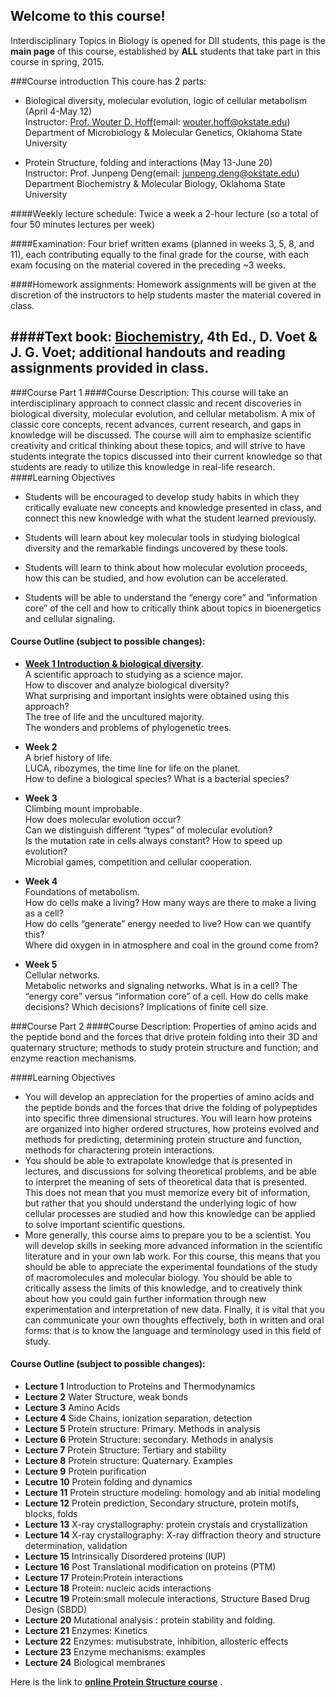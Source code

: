 ## Welcome to this course!
Interdisciplinary Topics in Biology is opened for DII students, this page is the **main page** of this course, established by **ALL** students that take part in this course in spring, 2015.

###Course introduction
This coure has 2 parts:

- Biological diversity, molecular evolution, logic of cellular metabolism (April 4-May 12)  
Instructor: [Prof. Wouter D. Hoff](http://www.researchgate.net/profile/Wouter_Hoff)(email: wouter.hoff@okstate.edu)  
Department of Microbiology & Molecular Genetics, Oklahoma State University


- Protein Structure, folding and interactions (May 13-June 20)  
Instructor: Prof. Junpeng Deng(email: <junpeng.deng@okstate.edu>)  
Department Biochemistry & Molecular Biology, Oklahoma State University

####Weekly lecture schedule: 
Twice a week a 2-hour lecture (so a total of four 50 minutes lectures per week) 

####Examination: 
Four brief written exams (planned in weeks 3, 5, 8, and 11), each contributing equally to the final grade for the course, with each exam focusing on the material covered in the preceding ~3 weeks.

####Homework assignments: 
Homework assignments will be given at the discretion of the instructors to help students master the material covered in class.

####Text book: 
**[Biochemistry](http://as.wiley.com/WileyCDA/WileyTitle/productCd-EHEP001782.html)**, 4th Ed., D. Voet & J. G. Voet; additional handouts and reading assignments provided in class.
 ---
###Course Part 1
####Course Description:
This course will take an interdisciplinary approach to connect classic and recent discoveries in biological diversity, molecular evolution, and cellular metabolism. A mix of classic core concepts, recent advances, current research, and gaps in knowledge will be discussed. The course will aim to emphasize scientific creativity and critical thinking about these topics, and will strive to have students integrate the topics discussed into their current knowledge so that students are ready to utilize this knowledge in real-life research.
####Learning Objectives

* Students will be encouraged to develop study habits in which they critically evaluate new concepts and knowledge presented in class, and connect this new knowledge with what the student learned previously.

*  Students will learn about key molecular tools in studying biological diversity and the remarkable findings uncovered by these tools.

*  Students will learn to think about how molecular evolution proceeds, how this can be studied, and how evolution can be accelerated.

* Students will be able to understand the “energy core” and “information core” of the cell and how to critically think about topics in bioenergetics and cellular signaling.

#### Course Outline  (subject to possible changes):
- **[Week 1  Introduction & biological diversity](https://github.com/taoleechem/biology/wiki/3.-Week-One)**.  
A scientific approach to studying as a science major.  
How to discover and analyze biological diversity?  
What surprising and important insights were obtained using this approach?  
	The tree of life and the uncultured majority.  
The wonders and problems of phylogenetic trees.  

- **Week 2**  
A brief history of life.  
LUCA, ribozymes, the time line for life on the planet.  
How to define a biological species? What is a bacterial species?

- **Week 3**  
 Climbing mount improbable.  
How does molecular evolution occur?  
Can we distinguish different “types” of molecular evolution?  
Is the mutation rate in cells always constant? How to speed up evolution?  
	Microbial games, competition and cellular cooperation.

- **Week 4**  
Foundations of metabolism.    
How do cells make a living? How many ways are there to make a living as a cell?    
How do cells “generate” energy needed to live? How can we quantify this?    
	Where did oxygen in in atmosphere and coal in the ground come from?

- **Week 5**  
Cellular networks.  
Metabolic networks and signaling networks.
What is in a cell? The “energy core” versus “information core” of a cell.
How do cells make decisions? Which decisions? Implications of finite cell size.



###Course Part 2
####Course Description:
Properties of amino acids and the peptide bond and the forces that drive protein folding into their 3D and quaternary structure; methods to study protein structure and function; and enzyme reaction mechanisms.

####Learning Objectives

* You will develop an appreciation for the properties of amino acids and the peptide bonds and the forces that drive the folding of polypeptides into specific three dimensional structures. You will learn how proteins are organized into higher ordered structures, how proteins evolved and methods for predicting, determining protein structure and function, methods for charactering protein interactions.
* You should be able to extrapolate knowledge that is presented in lectures, and discussions for solving theoretical problems, and be able to interpret the meaning of sets of theoretical data that is presented. This does not mean that you must memorize every bit of information, but rather that you should understand the underlying logic of how cellular processes are studied and how this knowledge can be applied to solve important scientific questions.
* More generally, this course aims to prepare you to be a scientist. You will develop skills in seeking more advanced information in the scientific literature and in your own lab work. For this course, this means that you should be able to appreciate the experimental foundations of the study of macromolecules and molecular biology. You should be able to critically assess the limits of this knowledge, and to creatively think about how you could gain further information through new experimentation and interpretation of new data. Finally, it is vital that you can communicate your own thoughts effectively, both in written and oral forms: that is to know the language and terminology used in this field of study.

#### Course Outline  (subject to possible changes):
- **Lecture 1** Introduction to Proteins and Thermodynamics
- **Lecture 2** Water Structure, weak bonds
- **Lecture 3** Amino Acids
- **Lecture 4** Side Chains, ionization separation, detection
- **Lecture 5** Protein structure: Primary. Methods in analysis
- **Lecture 6** Protein Structure: secondary. Methods in analysis
- **Lecture 7** Protein Structure: Tertiary and stability
- **Lecture 8** Protein structure: Quaternary. Examples
- **Lecture 9** Protein purification
- **Lecutre 10** Protein folding and dynamics
- **Lecture 11** Protein structure modeling: homology and ab initial modeling
- **Lecture 12** Protein  prediction, Secondary structure, protein motifs, blocks, folds
- **Lecture 13** X-ray crystallography: protein crystals and crystallization
- **Lecture 14** X-ray crystallography: X-ray diffraction theory and structure determination, validation
- **Lecture 15** Intrinsically Disordered proteins (IUP)
- **Lecture 16** Post Translational modification on proteins (PTM)
- **Lecture 17** Protein:Protein interactions
- **Lecture 18** Protein: nucleic acids interactions
- **Lecutre 19** Protein:small molecule interactions, Structure Based Drug Design (SBDD)
- **Lecture 20** Mutational analysis : protein stability and folding. 
- **Lecture 21** Enzymes: Kinetics
- **Lecture 22** Enzymes: mutisubstrate, inhibition, allosteric effects
- **Lecture 23** Enzyme mechanisms: examples
- **Lecture 24** Biological membranes

Here is the link to **[online Protein Structure course](http://www.cryst.bbk.ac.uk/PPS2/course/index.html)** .